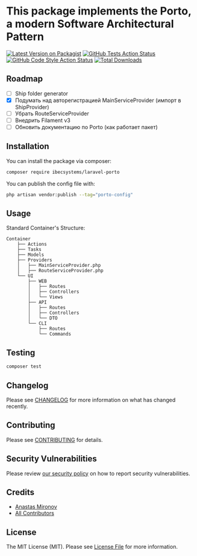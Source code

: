 # This package implements the Porto, a modern Software Architectural Pattern

[![Latest Version on Packagist](https://img.shields.io/packagist/v/ibecsystems/laravel-porto.svg?style=flat-square)](https://packagist.org/packages/ibecsystems/laravel-porto)
[![GitHub Tests Action Status](https://img.shields.io/github/actions/workflow/status/ibec-box/laravel-porto/run-tests.yml?branch=2.x&label=tests&style=flat-square)](https://github.com/ibec-box/laravel-porto/actions?query=workflow:run-tests+branch:2.x)
[![GitHub Code Style Action Status](https://img.shields.io/github/actions/workflow/status/ibec-box/laravel-porto/fix-php-code-style-issues.yml?branch=2.x&label=code%20style&style=flat-square)](https://github.com/ibec-box/laravel-porto/actions?query=workflow:"Fix+PHP+code+style+issues"+branch:2.x)
[![Total Downloads](https://img.shields.io/packagist/dt/ibecsystems/laravel-porto.svg?style=flat-square)](https://packagist.org/packages/ibecsystems/laravel-porto)

## Roadmap
- [ ] Ship folder generator
- [x] Подумать над авторегистрацией MainServiceProvider (импорт в ShipProvider)
- [ ] Убрать RouteServiceProvider
- [ ] Внедрить Filament v3
- [ ] Обновить документацию по Porto (как работает пакет)

## Installation

You can install the package via composer:

```bash
composer require ibecsystems/laravel-porto
```

You can publish the config file with:

```bash
php artisan vendor:publish --tag="porto-config"
```

## Usage

Standard Container's Structure:
```
Container
	├── Actions
	├── Tasks
	├── Models
	├── Providers
	│   ├── MainServiceProvider.php
	│   ├── RouteServiceProvider.php
	└── UI
	    ├── WEB
	    │   ├── Routes
	    │   ├── Controllers
	    │   └── Views
	    ├── API
	    │   ├── Routes
	    │   ├── Controllers
	    │   └── DTO
	    └── CLI
	        ├── Routes
	        └── Commands
```

## Testing

```bash
composer test
```

## Changelog

Please see [CHANGELOG](CHANGELOG.md) for more information on what has changed recently.

## Contributing

Please see [CONTRIBUTING](CONTRIBUTING.md) for details.

## Security Vulnerabilities

Please review [our security policy](../../security/policy) on how to report security vulnerabilities.

## Credits

- [Anastas Mironov](https://github.com/ast21)
- [All Contributors](../../contributors)

## License

The MIT License (MIT). Please see [License File](LICENSE.md) for more information.
